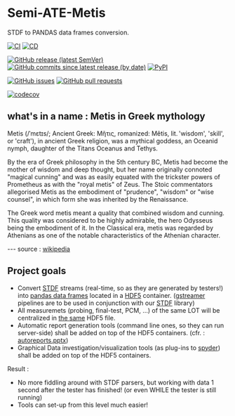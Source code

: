 # Semi-ATE-Metis
STDF to PANDAS data frames conversion.

[![CI](https://github.com/Semi-ATE/Metis/workflows/CI/badge.svg?branch=main)](https://github.com/Semi-ATE/Metis/actions?query=workflow%3ACI)
[![CD](https://github.com/Semi-ATE/Metis/workflows/CD/badge.svg)](https://github.com/Semi-ATE/Metis/actions?query=workflow%3ACD)

[![GitHub release (latest SemVer)](https://img.shields.io/github/v/release/Semi-ATE/Metis?color=blue&label=GitHub&sort=semver)](https://github.com/Semi-ATE/Metis/releases/latest)
[![GitHub commits since latest release (by date)](https://img.shields.io/github/commits-since/Semi-ATE/Metis/latest)](https://github.com/Semi-ATE/Metis)
[![PyPI](https://img.shields.io/pypi/v/Semi-ATE-Metis?color=blue&label=PyPI)](https://pypi.org/project/Semi-ATE-Metis/)


[![GitHub issues](https://img.shields.io/github/issues/Semi-ATE/Metis)](https://github.com/Semi-ATE/Metis/issues)
[![GitHub pull requests](https://img.shields.io/github/issues-pr/Semi-ATE/Metis)](https://github.com/Semi-ATE/Metis/pulls)

[![codecov](https://codecov.io/gh/Semi-ATE/Metis/branch/main/graph/badge.svg?token=BAP0H9OMED)](https://codecov.io/gh/Semi-ATE/Metis)

## what's in a name : Metis in Greek mythology

Metis (/ˈmɛtɪs/; Ancient Greek: Μῆτις, romanized: Mêtis, lit. 'wisdom', 'skill', or 'craft'), in ancient Greek religion, was a mythical goddess, an Oceanid nymph, daughter of the Titans Oceanus and Tethys.

By the era of Greek philosophy in the 5th century BC, Metis had become the mother of wisdom and deep thought, but her name originally connoted "magical cunning" and was as easily equated with the trickster powers of Prometheus as with the "royal metis" of Zeus. The Stoic commentators allegorised Metis as the embodiment of "prudence", "wisdom" or "wise counsel", in which form she was inherited by the Renaissance.

The Greek word metis meant a quality that combined wisdom and cunning. This quality was considered to be highly admirable, the hero Odysseus being the embodiment of it. In the Classical era, metis was regarded by Athenians as one of the notable characteristics of the Athenian character.

--- source : [wikipedia](https://en.wikipedia.org/wiki/Metis_(mythology))

## Project goals

- Convert [STDF](https://en.wikipedia.org/wiki/Standard_Test_Data_Format) streams (real-time, so as they are generated by testers!) into [pandas data frames](https://pandas.pydata.org/docs/reference/api/pandas.DataFrame.html) located in a [HDF5](https://www.hdfgroup.org/solutions/hdf5/) container. ([gstreamer](https://gstreamer.freedesktop.org/) pipelines are to be used in conjunction with our [STDF](https://github.com/Semi-ATE/STDF) library) 
- All measuremets (probing, final-test, PCM, ...) of the same LOT will be centralized in <ins>the same</ins> HDF5 file.
- Automatic report generation tools (command line ones, so they can run server-side) shall be added on top of the HDF5 containers. (cfr. : [autoreports.pptx](documentation/reports/autoreports.pptx))
- Graphical Data investigation/visualization tools (as plug-ins to [spyder](https://www.spyder-ide.org/)) shall be added on top of the HDF5 containers.

Result : 
- No more fiddling around with STDF parsers, but working with data 1 second after the tester has finished! (or even WHILE the tester is still running)
- Tools can set-up from this level much easier!
